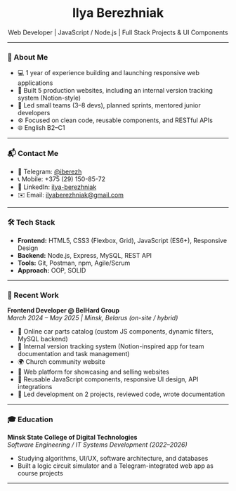 <h1 align="center">Ilya Berezhniak</h1>

<p align="center">
  Web Developer | JavaScript / Node.js | Full Stack Projects & UI Components  
</p>

---

### 🚀 About Me

- 💻 1 year of experience building and launching responsive web applications  
- 🧠 Built 5 production websites, including an internal version tracking system (Notion-style)  
- 👥 Led small teams (3–8 devs), planned sprints, mentored junior developers  
- ⚙️ Focused on clean code, reusable components, and RESTful APIs  
- 🌐 English B2–C1

---

### 📬 Contact Me
- 📱 Telegram: [@iberezh](https://t.me/iberezh)  
- 📞 Mobile: +375 (29) 150-85-72  
- 💼 LinkedIn: [ilya-berezhniak](https://www.linkedin.com/in/ilya-berezhniak-0380b8331/)  
- ✉️ Email: [ilyaberezhniak@gmail.com](mailto:ilyaberezhniak@gmail.com)
  
---

### 🛠 Tech Stack

- **Frontend:** HTML5, CSS3 (Flexbox, Grid), JavaScript (ES6+), Responsive Design  
- **Backend:** Node.js, Express, MySQL, REST API  
- **Tools:** Git, Postman, npm, Agile/Scrum  
- **Approach:** OOP, SOLID  

---

### 💼 Recent Work

**Frontend Developer @ BelHard Group**  
_March 2024 – May 2025 | Minsk, Belarus (on-site / hybrid)_

- 🛒 Online car parts catalog (custom JS components, dynamic filters, MySQL backend)  
- 🧾 Internal version tracking system (Notion-inspired app for team documentation and task management)  
- 🌍 Church community website  
- 💼 Web platform for showcasing and selling websites  
- 🧩 Reusable JavaScript components, responsive UI design, API integrations  
- 📌 Led development on 2 projects, reviewed code, wrote documentation  

---

### 🎓 Education

**Minsk State College of Digital Technologies**  
_Software Engineering / IT Systems Development (2022–2026)_

- Studying algorithms, UI/UX, software architecture, and databases  
- Built a logic circuit simulator and a Telegram-integrated web app as course projects  

---
